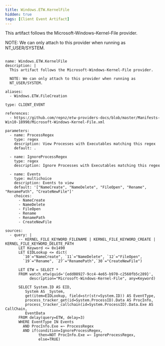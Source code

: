 ```yaml
---
title: Windows.ETW.KernelFile
hidden: true
tags: [Client Event Artifact]
---
```


This artifact follows the Microsoft-Windows-Kernel-File provider.

NOTE: We can only attach to this provider when running as
NT_USER/SYSTEM.


<pre><code class="language-yaml">
name: Windows.ETW.KernelFile
description: |
  This artifact follows the Microsoft-Windows-Kernel-File provider.

  NOTE: We can only attach to this provider when running as
  NT_USER/SYSTEM.

aliases:
  - Windows.ETW.FileCreation

type: CLIENT_EVENT

references:
  - https://github.com/repnz/etw-providers-docs/blob/master/Manifests-Win10-18990/Microsoft-Windows-Kernel-File.xml

parameters:
  - name: ProcessRegex
    type: regex
    description: View Processes with Executables matching this regex
    default: .

  - name: IgnoreProcessRegex
    type: regex
    description: Ignore Processes with Executables matching this regex

  - name: Events
    type: multichoice
    description: Events to view
    default: '["NameCreate", "NameDelete", "FileOpen", "Rename", "RenamePath", "CreateNewFile"]'
    choices:
      - NameCreate
      - NameDelete
      - FileOpen
      - Rename
      - RenamePath
      - CreateNewFile

sources:
  - query: |
      -- KERNEL_FILE_KEYWORD_FILENAME | KERNEL_FILE_KEYWORD_CREATE | KERNEL_FILE_KEYWORD_DELETE_PATH
      LET Keyword &lt;= 0x1490
      LET EIDLookup &lt;= dict(
        `10`="NameCreate", `11`="NameDelete", `12`="FileOpen",
        `19`="Rename", `27`="RenamePath",`30`="CreateNewFile")

      LET ETW = SELECT *
      FROM watch_etw(guid='{edd08927-9cc4-4e65-b970-c2560fb5c289}',
           description="Microsoft-Windows-Kernel-File", any=Keyword)

      SELECT System.ID AS EID,
         System AS _System,
         get(item=EIDLookup, field=str(str=System.ID)) AS EventType,
         process_tracker_get(id=System.ProcessID).Data AS ProcInfo,
         process_tracker_callchain(id=System.ProcessID).Data.Exe AS CallChain,
         EventData
      FROM delay(query=ETW, delay=3)
      WHERE EventType IN Events
        AND ProcInfo.Exe =~ ProcessRegex
        AND if(condition=IgnoreProcessRegex,
               then=NOT ProcInfo.Exe =~ IgnoreProcessRegex,
               else=TRUE)

</code></pre>

